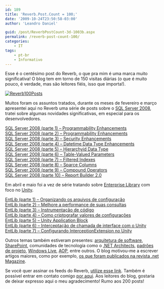 ```yaml
---
id: 189
title: 'Reverb.Post.Count = 100;'
date: '2009-10-24T23:50:58-03:00'
author: 'Leandro Daniel'

guid: /post/ReverbPostCount-3d-1003b.aspx
permalink: /reverb-post-count-100/
categories:
    - IT
tags:
    - pt-br
    - Informativo
---
```


Esse é o centésimo post do Reverb, o que pra mim é uma marca muito significativa! O blog tem em torno de 150 visitas diárias (o que é muito pouco, é verdade, mas são leitores fiéis, isso que importa!).

[![Reverb100Posts](http://leandrodaniel.com/pics/WindowsLiveWriter/Reverb.Post.Count100/73DDCAAB/Reverb100Posts_thumb.gif "Reverb100Posts")](http://leandrodaniel.com/pics/WindowsLiveWriter/Reverb.Post.Count100/14650A5E/Reverb100Posts.gif)

Muitos foram os assuntos tratados, durante os meses de fevereiro e março apresentei aqui no Reverb uma série de posts sobre o [SQL Server 2008](http://www.leandrodaniel.com/?tag=/sql+server+2008), tratei sobre algumas novidades significativas, em especial para os desenvolvedores.

[SQL Server 2008 (parte 1) – Programmability Enhancements](http://www.leandrodaniel.com//post/SQL-Server-2008-Programmability-Enhancements-(parte-1))   
[SQL Server 2008 (parte 2) – Programmability Enhancements](http://www.leandrodaniel.com//post/SQL-Server-2008-Programmability-Enhancements-(parte-2))   
[SQL Server 2008 (parte 3) – Security Enhancements](http://www.leandrodaniel.com//post/SQL-Server-2008-Programmability-Enhancements-(parte-3))   
[SQL Server 2008 (parte 4) – Datetime Data Type Enhancements](http://www.leandrodaniel.com//post/SQL-Server-2008-(parte-4)-Datetime-Data-Type-Enhancements)   
[SQL Server 2008 (parte 5) – Hierarchyid Data Type](http://www.leandrodaniel.com//post/SQL-Server-2008-(parte-5)-Hierarchyid-Data-Type)   
[SQL Server 2008 (parte 6) – Table-Valued Parameters](http://www.leandrodaniel.com//post/SQL-Server-2008-(parte-6)-e28093-Table-Valued-Parameters)   
[SQL Server 2008 (parte 7) – Filtered Indexes](http://www.leandrodaniel.com//post/SQL-Server-2008-(parte-7)-e28093-Filtered-Indexes)   
[SQL Server 2008 (parte 8) – Sparce Columns](http://www.leandrodaniel.com//post/SQL-Server-2008-(parte-8)-e28093-Sparce-Columns)   
[SQL Server 2008 (parte 9) – Compound Operators](http://www.leandrodaniel.com//post/SQL-Server-2008-(parte-9)-e28093-Compound-Operators)   
[SQL Server 2008 (parte 10) – Report Builder 2.0](http://www.leandrodaniel.com//post/SQL-Server-2008-(parte-10)-e28093-Report-Builder-20)

Em abril e maio foi a vez de série tratando sobre [Enterprise Library](http://www.leandrodaniel.com/?tag=/enterprise+library) com foco no [Unity](http://www.leandrodaniel.com/?tag=/inje%c3%a7%c3%a3o+de+depend%c3%aancia).

 [EntLib (parte 1) – Organizando os arquivos de configuração](http://www.leandrodaniel.com/post/EntLib-(parte-1)-e28093-Organizando-os-arquivos-de-configuracao)   
[EntLib (parte 2) – Melhore a performance de suas consultas](http://www.leandrodaniel.com/post/EntLib-(parte-2)-e28093-Melhore-a-performance-de-suas-consultas)   
[EntLib (parte 3) – Instrumentação de código](http://www.leandrodaniel.com/post/EntLib-(parte-3)-e28093-Instrumentacao-de-codigo)   
[EntLib (parte 4) – Como criptografar valores de configurações](http://www.leandrodaniel.com/post/EntLib-(parte-4)-e28093-Como-criptografar-valores-de-configuracoes)   
[EntLib (parte 5) – Unity Application Block](http://www.leandrodaniel.com/post/EntLib-(parte-5)-e28093-Unity-Application-Block)   
[EntLib (parte 6) – Interceptação de chamada de interface com o Unity](http://www.leandrodaniel.com/post/EntLib-(parte-6)-e28093-Interceptacao-de-chamada-de-interface-com-o-Unity)   
[EntLib (parte 7) – Configurando InterceptionExtension no Unity](http://www.leandrodaniel.com/post/EntLib-(parte-7)-e28093-Configurando-InterceptionExtension-no-Unity)

Outros temas também estiveram presentes: [arquitetura de software](http://www.leandrodaniel.com/?tag=/arquitetura), [SharePoint](http://www.leandrodaniel.com/?tag=/sharepoint), comunidades de tecnologia como o [.NET Architects](http://www.leandrodaniel.com/?tag=/.net+architects), [padrões de projeto](http://www.leandrodaniel.com/?tag=/patterns+%26+practices), [Windows Live](http://www.leandrodaniel.com/?tag=/windows+live), [AOP](http://www.leandrodaniel.com/?tag=/aop), entre outros. O blog motivou-me a escrever artigos maiores, como por exemplo, [os que foram publicados na revista .net Magazine](http://www.leandrodaniel.com//page/artigos).

Se você quer assinar os feeds do Reverb, [utilize esse link](http://feeds.feedburner.com/lodreverb). Também é possível entrar em contato comigo [por aqui](http://www.leandrodaniel.com/contact). Aos leitores do blog, gostaria de deixar expresso aqui o meu agradecimento! Rumo aos 200 posts!
